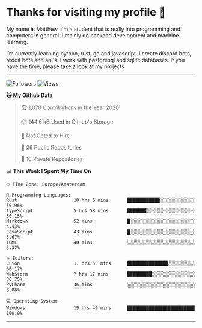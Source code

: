 # Thanks for visiting my profile 👋
My name is Matthew, I'm a student that is really into programming and computers in general. I mainly do backend development and machine learning.

I’m currently learning python, rust, go and javascript. I create discord bots, reddit bots and api's. I work with postgresql and sqlite databases. If you have the time, please take a look at my projects

---
![Followers](https://img.shields.io/github/followers/DankDumpster?style=social)
![Views](https://komarev.com/ghpvc/?username=DankDumpster&style=flat-square&color=green)
<!--START_SECTION:waka-->
**🐱 My Github Data** 

> 🏆 1,070 Contributions in the Year 2020
 > 
> 📦 144.6 kB Used in Github's Storage 
 > 
> 🚫 Not Opted to Hire
 > 
> 📜 26 Public Repositories
 > 
> 🔑 10 Private Repositories 

📊 **This Week I Spent My Time On** 

```text
⌚︎ Time Zone: Europe/Amsterdam

💬 Programming Languages: 
Rust                     10 hrs 6 mins       ████████████░░░░░░░░░░░░░   50.96% 
TypeScript               5 hrs 58 mins       ███████░░░░░░░░░░░░░░░░░░   30.15% 
Markdown                 52 mins             █░░░░░░░░░░░░░░░░░░░░░░░░   4.43% 
JavaScript               43 mins             █░░░░░░░░░░░░░░░░░░░░░░░░   3.67% 
TOML                     40 mins             ░░░░░░░░░░░░░░░░░░░░░░░░░   3.37%

🔥 Editors: 
CLion                    11 hrs 55 mins      ███████████████░░░░░░░░░░   60.17% 
WebStorm                 7 hrs 17 mins       █████████░░░░░░░░░░░░░░░░   36.75% 
PyCharm                  36 mins             ░░░░░░░░░░░░░░░░░░░░░░░░░   3.08%

💻 Operating System: 
Windows                  19 hrs 49 mins      █████████████████████████   100.0%

```


<!--END_SECTION:waka-->
-------
